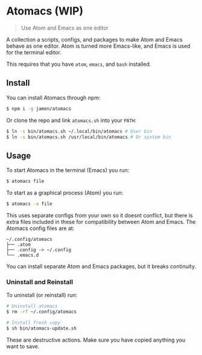
# Atomacs (WIP)

> Use Atom and Emacs as one editor

A collection a scripts, configs, and packages to make Atom and Emacs behave as one editor.  Atom is turned more Emacs-like, and Emacs is used for the terminal editor.

This requires that you have `atom`, `emacs`, and `bash` installed.

## Install

You can install Atomacs through npm:

```sh
$ npm i -g jamen/atomacs
```

Or clone the repo and link `atomacs.sh` into your `PATH`:

```sh
$ ln -s bin/atomacs.sh ~/.local/bin/atomacs # User bin
$ ln -s bin/atomacs.sh /usr/local/bin/atomacs # Or system bin
```

## Usage

To start Atomacs in the terminal (Emacs) you run:

```sh
$ atomacs file
```

To start as a graphical process (Atom) you run:

```sh
$ atomacs -a file
```

This uses separate configs from your own so it doesnt conflict, but there is extra files included in these for compatibility between Atom and Emacs. The Atomacs config files are at:

```
~/.config/atomacs
├── .atom
├── .config -> ~/.config
└── .emacs.d
```

You can install separate Atom and Emacs packages, but it breaks continuity.

### Uninstall and Reinstall

To uninstall (or reinstall) run:

```sh
# Uninstall atomacs
$ rm -rf ~/.config/atomacs

# Install fresh copy
$ sh bin/atomacs-update.sh
```

These are destructive actions.  Make sure you have copied anything you want to save.
